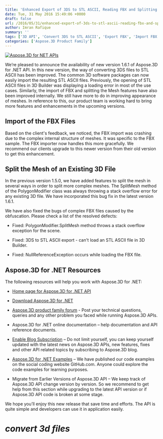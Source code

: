 ```yaml
---
title: 'Enhanced Export of 3DS to STL ASCII, Reading FBX and Splitting of Mesh Improvement using Aspose.3D for .NET 1.6.1'
date: Tue, 31 May 2016 15:49:06 +0000
draft: false
url: /2016/05/31/enhanced-export-of-3ds-to-stl-ascii-reading-fbx-and-splitting-of-mesh-improvement-using-aspose.3d-for-.net-1.6.1/
author: Imran Rafique
summary: ''
tags: ['3D API', 'Convert 3DS to STL ASCII', 'Export FBX', 'Import FBX', 'Splitting of Mesh']
categories: ['Aspose.3D Product Family']
---
```


[![Aspose.3D for NET APIs][1]](https://blog.aspose.com/wp-content/uploads/sites/2/2015/10/Aspose.3d-for-net-100x100.png)

[](https://blog.aspose.com/wp-content/uploads/sites/2/2015/10/Aspose.3d-for-net-100x100.png)We’re pleased to announce the availability of new version 1.6.1 of Aspose.3D for .NET API. In this new version, the way of converting 3DS files to STL ASCII has been improved. The common 3D software packages can now easily import the resulting STL ASCII files. Previously, the opening of STL ASCII files in 3D Builder was displaying a loading error in most of the use cases. Similarly, the import of FBX and splitting the Mesh features have also been improved internally. We still have more to do in improving appearance of meshes. In reference to this, our product team is working hard to bring more features and enhancements in the upcoming versions.

## Import of the FBX Files

Based on the client's feedback, we noticed, the FBX import was crashing due to the complex internal structure of meshes. It was specific to the FBX sample. The FBX importer now handles this more gracefully. We recommend our clients upgrade to this newer version from their old version to get this enhancement.

## Split the Mesh of an Existing 3D File

In the previous version 1.5.0, we have added features to split the mesh in several ways in order to split more complex meshes. The SplitMesh method of the PolygonModifier class was always throwing a stack overflow error for any existing 3D file. We have incorporated this bug fix in the latest version 1.6.1.

We have also fixed the bugs of complex FBX files caused by the obfuscation. Please check a list of the resolved defects:

*   Fixed: PolygonModifier.SplitMesh method throws a stack overflow exception for the scene.
    
*   Fixed: 3DS to STL ASCII export - can't load an STL ASCII file in 3D Builder.
    
*   Fixed: NullReferenceException occurs while loading the FBX file.
    

## Aspose.3D for .NET Resources

The following resources will help you work with Aspose.3D for .NET:

*   [Home page for Aspose.3D for .NET API][2]
    
*   [Download Aspose.3D for .NET][3]
    
*   [Aspose.3D product family forum][4] - Post your technical questions, queries and any other problem you faced while running Aspose.3D APIs.
    
*   Aspose.3D for .NET online documentation – help documentation and API reference documents.
    
*   [Enable Blog Subscription][5] – Do not limit yourself, you can keep yourself updated with the latest news on Aspose.3D APIs, new features, fixes and other API related topics by subscribing to Aspose.3D blog.
    
*   [Aspose.3D for .NET Examples][6] – We have published our code examples on the social coding website GitHub.com. Anyone could explore the code examples for learning purposes.
    
*   Migrate from Earlier Versions of Aspose.3D API – We keep track of Aspose.3D API change version by version. So we recommend to get help from this section while upgrading to the latest API version or if Aspose.3D API code is broken at some stage.
    

We hope you’ll enjoy this new release that save time and efforts. The API is quite simple and developers can use it in application easily.

# _convert 3d files_




[1]: https://blog.aspose.com/wp-content/uploads/sites/2/2015/10/Aspose.3d-for-net-100x100.png "Aspose.3d- for-net-100x100"
[2]: http://www.aspose.com/.net/3d-component.aspx
[3]: http://www.aspose.com/community/files/51/.net-components/aspose.3d-for-.net/default.aspx
[4]: http://www.aspose.com/community/forums/aspose.3d-product-family/535/showforum.aspx
[5]: https://blog.aspose.com/ "Aspose.3D for .NET Blog Subscription"
[6]: https://github.com/aspose3D/Aspose_3d_NET




